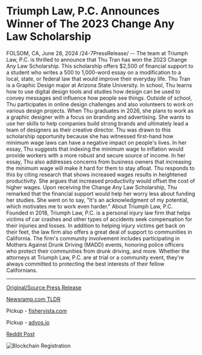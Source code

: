 # Triumph Law, P.C. Announces Winner of The 2023 Change Any Law Scholarship

FOLSOM, CA, June 28, 2024 /24-7PressRelease/ -- The team at Triumph Law, P.C. is thrilled to announce that Thu Tran has won the 2023 Change Any Law Scholarship. This scholarship offers $2,500 of financial support to a student who writes a 500 to 1,000-word essay on a modification to a local, state, or federal law that would improve their everyday life.  Thu Tran is a Graphic Design major at Arizona State University. In school, Thu learns how to use digital design tools and studies how design can be used to convey messages and influence how people see things.   Outside of school, Thu participates in online design challenges and also volunteers to work on various design projects. When Thu graduates in 2026, she plans to work as a graphic designer with a focus on branding and advertising. She wants to use her skills to help companies build strong brands and ultimately lead a team of designers as their creative director.  Thu was drawn to this scholarship opportunity because she has witnessed first-hand how minimum wage laws can have a negative impact on people's lives. In her essay, Thu suggests that indexing the minimum wage to inflation would provide workers with a more robust and secure source of income.  In her essay, Thu also addresses concerns from business owners that increasing the minimum wage will make it hard for them to stay afloat. Thu responds to this by citing research that shows increased wages results in heightened productivity. She argues that increased productivity would offset the cost of higher wages.  Upon receiving the Change Any Law Scholarship, Thu remarked that the financial support would help her worry less about funding her studies. She went on to say, "It's an acknowledgment of my potential, which motivates me to work even harder."  About Triumph Law, P.C.  Founded in 2018, Triumph Law, P.C. is a personal injury law firm that helps victims of car crashes and other types of accidents seek compensation for their injuries and losses. In addition to helping injury victims get back on their feet, the law firm also offers a great deal of support to communities in California.  The firm's community involvement includes participating in Mothers Against Drunk Driving (MADD) events, honoring police officers who protect their communities from drunk driving, and more. Whether the attorneys at Triumph Law, P.C. are at trial or a community event, they're always committed to protecting the best interests of their fellow Californians. 

---

[Original/Source Press Release](https://www.24-7pressrelease.com/press-release/512087/triumph-law-pc-announces-winner-of-the-2023-change-any-law-scholarship)
                    

[Newsramp.com TLDR](https://newsramp.com/curated-news/graphic-design-major-wins-change-any-law-scholarship/d165dfd0f1e1dfddd4859142577cd5d0) 


Pickup - [fishervista.com](https://fishervista.com/en/thu-tran-wins-2023-change-any-law-scholarship-from-triumph-law-p-c/20244563)

Pickup - [advos.io](https://advos.io/en/triumph-law-p-c-awards-2023-change-any-law-scholarship-to-arizona-state-university-student-thu-tran/20244563)
 



[Reddit Post](https://www.reddit.com/r/newsramp/comments/1dqdoud/graphic_design_major_wins_change_any_law/) 



![Blockchain Registration](https://cdn.newsramp.app/24-7PressRelease/qrcode/246/28/fileJhUi.webp)